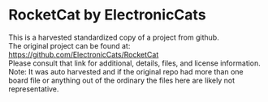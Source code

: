 
# RocketCat by ElectronicCats  
This is a harvested standardized copy of a project from github.  
The original project can be found at:  
https://github.com/ElectronicCats/RocketCat  
Please consult that link for additional, details, files, and license information.  
Note: It was auto harvested and if the original repo had more than one board file or anything out of the ordinary the files here are likely not representative.  
    